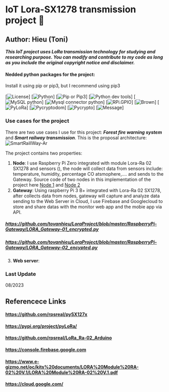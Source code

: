 # IoT Lora-SX1278 transmission project 📡
## Author: Hieu (Toni)

_**This IoT project uses LoRa transmission technology for studying and researching purpose. You can modify and contribute to my code as long as you include the original copyright notice and disclaimer.**_
#### Nedded python packages for the project:
Install it using pip or pip3, but I recommend using pip3
</br>
</br>
[![License](https://img.shields.io/badge/license-MIT_License-purple)]
[![Python](https://img.shields.io/badge/python-3.8%2B-blue)]
[![Pip or Pip3](https://img.shields.io/badge/pip-23.2.1-green)]
[![Python dev tools](https://img.shields.io/badge/python_dev_tools-2023.3.24-yellow)]
[![MySQL python](https://img.shields.io/badge/MySQL_python-1.2.5-orange)]
[![Mysql connector python](https://img.shields.io/badge/mysql_connector_python-8.1.0-purple)]
[![RPi.GPIO](https://img.shields.io/badge/RPi.GPIO-0.7.1-pink)]
[![Brown](https://img.shields.io/badge/spidev-3.6-brown)]
[![PyLoRa](https://img.shields.io/badge/pyLoRa-0.3.1-white)]
[![Pycryptodom](https://img.shields.io/badge/pycryptodome-3.18.0-cyan)]
[![Pycrypto](https://img.shields.io/badge/pycrypto-2.6.1-teal)]
[![Message](https://img.shields.io/badge/Clone_the_project_and_follow_my_guides_step_by_step_%F0%9F%A7%90-8A2BE2)]
### Use cases for the project
There are two use cases I use for this project: **_Forest fire warning system_** and **_Smart railway transmission_**.
This is the proposal architecture:
![SmartRaillWay-Ar](https://github.com/tovanhieu/LoraSX1278-Raspberrypi/assets/26000753/db29cfce-e03b-4f91-b2c6-8f8bd13932bb)

The project contains two properties:
1. **Node**: I use Raspberry Pi Zero integrated with module Lora-Ra 02 SX1278 and sensors (), the node will collect data from sensors include: temperature, humidity, percentage CO atsmophere,.... and sends to the Gateway. Source code of two nodes in this implementation of the project here [Node 1](https://github.com/tovanhieu/LoraProject/blob/master/Raspberrypi%20Zero-Node/LORA_NODE_01_encrypted.py) and [Node 2](https://github.com/tovanhieu/LoraProject/blob/master/Raspberrypi%20Zero-Node/LORA_NODE_02_encrypted.py)
2. **Gateway**: Using raspberry Pi 3 B+ integrated with Lora-Ra 02 SX1278, after collects data from nodes, gateway will capture and analyze data sending to the Web Server in Cloud, I use Firebase and Googlecloud to store and share datas with the monitor web app and the mobie app via API.
##### https://github.com/tovanhieu/LoraProject/blob/master/RaspberryPi-Gateway/LORA_Gateway-01_encrypted.py
##### https://github.com/tovanhieu/LoraProject/blob/master/RaspberryPi-Gateway/LORA_Gateway-02_encypted.py
3. **Web server**: 

### Last Update 
08/2023
## Referencece Links
#### https://github.com/rpsreal/pySX127x
#### https://pypi.org/project/pyLoRa/
#### https://github.com/rpsreal/LoRa_Ra-02_Arduino
#### https://console.firebase.google.com
#### https://www.e-gizmo.net/oc/kits%20documents/LORA%20Module%20RA-02%20V.1/LORA%20Module%20RA-02%20V.1.pdf
#### https://cloud.google.com/
